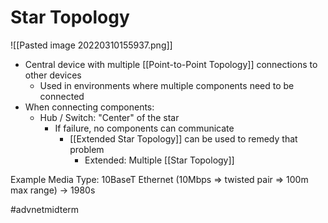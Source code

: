 # Star Topology
![[Pasted image 20220310155937.png]]

- Central device with multiple [[Point-to-Point Topology]] connections to other devices
	- Used in environments where multiple components need to be connected
- When connecting components:
	- Hub / Switch: "Center" of the star
		- If failure, no components can communicate
			- [[Extended Star Topology]] can be used to remedy that problem
				- Extended: Multiple [[Star Topology]] 

Example Media Type: 10BaseT Ethernet (10Mbps => twisted pair => 100m max range) -> 1980s

#advnetmidterm
